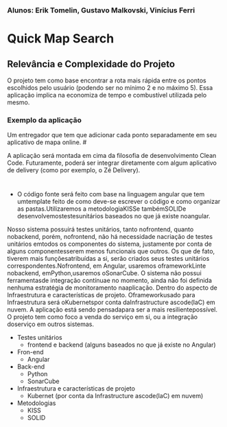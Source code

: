 ### Alunos: Erik Tomelin, Gustavo Malkovski, Vinícius Ferri

<h1>Quick Map Search</h1>

<h2>Relevância e Complexidade do Projeto</h2>
O projeto tem como base encontrar a rota mais rápida entre os pontos escolhidos pelo usuário (podendo ser no mínimo 2 e no máximo 5). Essa aplicação implica na economiza de tempo e combustível utilizada pelo mesmo.
  
<h3>Exemplo da aplicação</h3>
Um entregador que tem que adicionar cada ponto separadamente em seu aplicativo de mapa online.
#

A aplicação será montada em cima da filosofia de desenvolvimento Clean Code. Futuramente, poderá ser integrar diretamente com algum aplicativo de delivery (como por exemplo, o Zé Delivery).

#

- O código fonte será feito com base na linguagem angular que tem umtemplate feito de como deve-se escrever o código e como organizar as pastas.Utilizaremos a metodologiaKISSe tambémSOLIDe desenvolvemostestesunitários baseados no que já existe noangular.

Nosso sistema possuirá testes unitários, tanto nofrontend, quanto nobackend, porém, nofrontend, não há necessidade nacriação de testes unitários emtodos os componentes do sistema, justamente por conta de alguns componentesserem menos funcionais que outros. Os que de fato, tiverem mais funçõesatribuídas a si, serão criados seus testes unitários correspondentes.Nofrontend, em Angular, usaremos oframeworkLinte nobackend, emPython,usaremos oSonarCube. O sistema não possui ferramentasde integração contínuae no momento, ainda não foi definida nenhuma estratégia de monitoramento naaplicação. Dentro do aspecto de Infraestrutura e características de projeto. Oframeworkusado para Infraestrutura será oKubernetspor conta daInfrastructure ascode(IaC) em nuvem. A aplicação está sendo pensadapara ser a mais resilientepossível. O projeto tem como foco a venda do serviço em si, ou a integração doserviço em outros sistemas.

- Testes unitários
  - frontend e backend (alguns baseados no que já existe no Angular)
- Fron-end
  - Angular
- Back-end
  - Python
  - SonarCube
- Infraestrutura e características de projeto
  - Kubernet (por conta da Infrastructure ascode(IaC) em nuvem)
- Metodologias 
  - KISS
  - SOLID 
